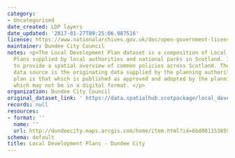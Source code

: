 ```yaml
---
category:
- Uncategorised
date_created: LDP layers
date_updated: '2017-01-27T09:25:06.987516'
license: https://www.nationalarchives.gov.uk/doc/open-government-licence/version/3/
maintainer: Dundee City Council
notes: <p>The Local Development Plan dataset is a composition of Local Development
  Plans supplied by local authorities and national parks in Scotland. It is intended
  to provide a spatial overview of common policies across Scotland. The authoritative
  data source is the originating data supplied by the planning authority and the authoritative
  plan is that which is published as approved and adopted by the planning authority,
  which may not be in a digital format. </p>
organization: Dundee City Council
original_dataset_link: ' https://data.spatialhub.scotpackage/local_development_plans-dc'
records: null
resources:
- format: ''
  name: ''
  url: http://dundeecity.maps.arcgis.com/home/item.html?id=6bd0011538594e8e9f422d24b22d7f8c
schema: default
title: Local Development Plans - Dundee City
---
```

